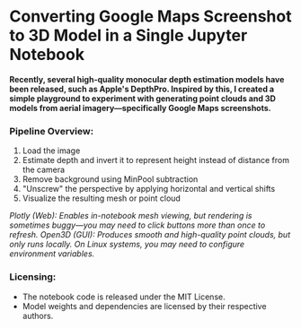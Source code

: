 # Converting Google Maps Screenshot to 3D Model in a Single Jupyter Notebook

**Recently, several high-quality monocular depth estimation models have been released, such as Apple's DepthPro. Inspired by this, I created a simple playground to experiment with generating point clouds and 3D models from aerial imagery—specifically Google Maps screenshots.**

### Pipeline Overview:
1. Load the image
2. Estimate depth and invert it to represent height instead of distance from the camera
3. Remove background using MinPool subtraction
4. "Unscrew" the perspective by applying horizontal and vertical shifts
5. Visualize the resulting mesh or point cloud


*Plotly (Web): Enables in-notebook mesh viewing, but rendering is sometimes buggy—you may need to click buttons more than once to refresh.*
*Open3D (GUI): Produces smooth and high-quality point clouds, but only runs locally. On Linux systems, you may need to configure environment variables.*

 ### Licensing:
 - The notebook code is released under the MIT License.
 - Model weights and dependencies are licensed by their respective authors.


